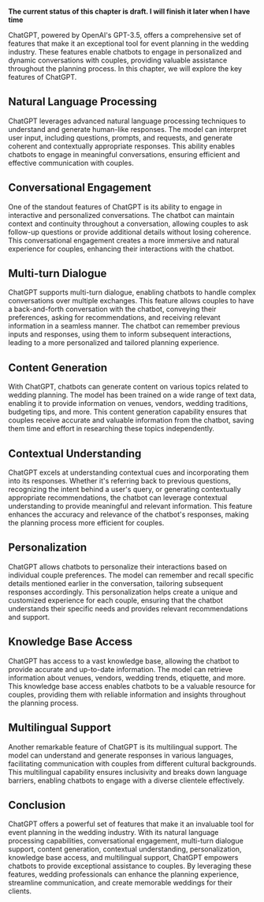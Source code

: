 **The current status of this chapter is draft. I will finish it later when I have time**

ChatGPT, powered by OpenAI's GPT-3.5, offers a comprehensive set of features that make it an exceptional tool for event planning in the wedding industry. These features enable chatbots to engage in personalized and dynamic conversations with couples, providing valuable assistance throughout the planning process. In this chapter, we will explore the key features of ChatGPT.

Natural Language Processing
---------------------------

ChatGPT leverages advanced natural language processing techniques to understand and generate human-like responses. The model can interpret user input, including questions, prompts, and requests, and generate coherent and contextually appropriate responses. This ability enables chatbots to engage in meaningful conversations, ensuring efficient and effective communication with couples.

Conversational Engagement
-------------------------

One of the standout features of ChatGPT is its ability to engage in interactive and personalized conversations. The chatbot can maintain context and continuity throughout a conversation, allowing couples to ask follow-up questions or provide additional details without losing coherence. This conversational engagement creates a more immersive and natural experience for couples, enhancing their interactions with the chatbot.

Multi-turn Dialogue
-------------------

ChatGPT supports multi-turn dialogue, enabling chatbots to handle complex conversations over multiple exchanges. This feature allows couples to have a back-and-forth conversation with the chatbot, conveying their preferences, asking for recommendations, and receiving relevant information in a seamless manner. The chatbot can remember previous inputs and responses, using them to inform subsequent interactions, leading to a more personalized and tailored planning experience.

Content Generation
------------------

With ChatGPT, chatbots can generate content on various topics related to wedding planning. The model has been trained on a wide range of text data, enabling it to provide information on venues, vendors, wedding traditions, budgeting tips, and more. This content generation capability ensures that couples receive accurate and valuable information from the chatbot, saving them time and effort in researching these topics independently.

Contextual Understanding
------------------------

ChatGPT excels at understanding contextual cues and incorporating them into its responses. Whether it's referring back to previous questions, recognizing the intent behind a user's query, or generating contextually appropriate recommendations, the chatbot can leverage contextual understanding to provide meaningful and relevant information. This feature enhances the accuracy and relevance of the chatbot's responses, making the planning process more efficient for couples.

Personalization
---------------

ChatGPT allows chatbots to personalize their interactions based on individual couple preferences. The model can remember and recall specific details mentioned earlier in the conversation, tailoring subsequent responses accordingly. This personalization helps create a unique and customized experience for each couple, ensuring that the chatbot understands their specific needs and provides relevant recommendations and support.

Knowledge Base Access
---------------------

ChatGPT has access to a vast knowledge base, allowing the chatbot to provide accurate and up-to-date information. The model can retrieve information about venues, vendors, wedding trends, etiquette, and more. This knowledge base access enables chatbots to be a valuable resource for couples, providing them with reliable information and insights throughout the planning process.

Multilingual Support
--------------------

Another remarkable feature of ChatGPT is its multilingual support. The model can understand and generate responses in various languages, facilitating communication with couples from different cultural backgrounds. This multilingual capability ensures inclusivity and breaks down language barriers, enabling chatbots to engage with a diverse clientele effectively.

Conclusion
----------

ChatGPT offers a powerful set of features that make it an invaluable tool for event planning in the wedding industry. With its natural language processing capabilities, conversational engagement, multi-turn dialogue support, content generation, contextual understanding, personalization, knowledge base access, and multilingual support, ChatGPT empowers chatbots to provide exceptional assistance to couples. By leveraging these features, wedding professionals can enhance the planning experience, streamline communication, and create memorable weddings for their clients.
